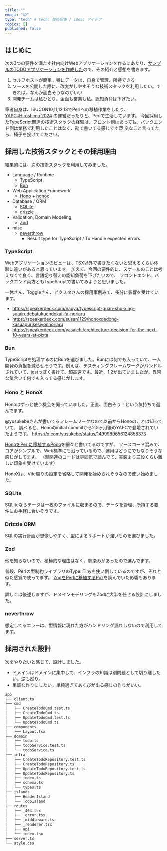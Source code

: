 ```yaml
---
title: ""
emoji: "😊"
type: "tech" # tech: 技術記事 / idea: アイデア
topics: []
published: false
---
```


## はじめに

次の3つの要件を満たす社内向けWebアプリケーションを作るにあたり、[サンプルのTODOアプリケーションを作成した](https://github.com/kfly8/sample-todoapp-honox-zod-drizzle)ので、その紹介と感想を書きます。

1. セルフホストが簡単。特にデータは、自身で管理、所持できる
2. ソースを公開した際に、改変がしやすそうな技術スタックを利用したい。できれば、なんか面白そうなのがいい
3. 開発チームは私ひとり。企画も営業も私。認知負荷は下げたい。

筆者自身は、ISUCON10,11,12,13でPerlへの移植作業をしたり、[YAPC::Hiroshima 2024](https://yapcjapan.org/2024hiroshima/) の運営だったりと、Perlで生活しています。
今回採用したTypeScript関連の技術スタックの経験は、フロント側はあっても、バックエンド側は業務で利用したことはなく、勘で書いてる感じです😇
変なこと言ってたら、椅子を投げてください。

## 採用した技術スタックとその採用理由

結果的には、次の技術スタックを利用してみました。

- Language / Runtime
    - TypeScript
    - [Bun](https://bun.sh/)
- Web Application Framework
    - [Hono](https://hono.dev/) + [honox](https://github.com/honojs/honox)
- Database / ORM
    - [SQLite](https://www.sqlite.org/)
    - [drizzle](https://orm.drizzle.team/)
- Validation, Domain Modeling
    - [Zod](https://zod.dev/)
- misc
    - [neverthrow](https://github.com/supermacro/neverthrow)
        - Result type for TypeScript / To Handle expected errors

### TypeScript

Webアプリケーションのビューは、TSX以外で書きたくないと思えるくらい体験に違いがあると思っています。
加えて、今回の要件的に、スケールのことは考えなくて良く、言語切り替えの認知負荷を下げたいので、
フロントエンド、バックエンド両方ともTypeScriptで書いてみようと思いました。

一休さん、Toggleさん、ピクスタさんの採用事例みて、多分に影響を受けています。
- https://speakerdeck.com/naoya/typescript-guan-shu-xing-sutairudebatukuendokai-fa-noriaru
- https://speakerdeck.com/susan1129/honoxdedong-kasuapurikesiyonnoriaru
- https://speakerdeck.com/yasaichi/architecture-decision-for-the-next-10-years-at-pixta

### Bun

TypeScriptを処理するのにBunを選びました。Bunには何でも入っていて、一人開発の負担を減らせそうです。例えば、テスティングフレームワークがバンドルされていて、jestっぽく書けて、超高速です。最近、1.2が出ていましたが、異常な気合いで何でも入ってる感じがします。

### Hono と HonoX

Honoはずっと使う機会を伺っていました。正直、面白そう！という気持ちで選んでます。

@yusukebeさんが書いてるフレームワークなので以前からHonoのことは知っていて、
調べると、Honoのinitial commitから2.5ヶ月後のYAPCで登壇されていたようです。
https://x.com/yusukebe/status/1499989656124858373 

[HonoをPerlに移植するPono](https://github.com/kfly8/pono)を細々と書いてるのですが、
ソースコード混みで、コアがシンプルで、Web標準にも沿っているので、運用はどうにでもなりそうな感じがしてます。
（型関連のコードは雰囲気で読んでて、実装より三段くらい難しい印象を受けています）

HonoXは、Vite周りの設定を省略して開発を始められそうなので使い始めました。

### SQLite

SQLiteならデータは一枚のファイルに収まるので、データを管理、所持する要件にお手軽に合いそうです。

### Drizzle ORM

SQLの実行計画が想像しやすく、型によるサポートが強いものを選びました。

### Zod

他を知らないので、積極的な理由はなく、馴染みがあったので選んでます。

普段、Perlの型制約ライブラリのType::Tinyを使い倒しているのですが、それと似た感覚で使ってます。
[ZodをPerlに移植するPoz](https://metacpan.org/pod/Poz)を読んでいた影響もあります。

詳しくは後述しますが、ドメインモデリングもZodに大半を任せる設計にしました。

### neverthrow

想定してるエラーは、型情報に現れた方がハンドリング漏れしないので利用してます。

## 採用された設計

次をやりたいと感じて、設計しました。

- ドメインはドメインに集中して、インフラの知識は別問題として切り離したい。逆も然り。
- 単調な作りにしたい。単純過ぎてあくびが出る感じの作りがいい。

```bash
app
├── client.ts
├── cmd
│   ├── CreateTodoCmd.test.ts
│   ├── CreateTodoCmd.ts
│   ├── UpdateTodoCmd.test.ts
│   └── UpdateTodoCmd.ts
├── components
│   └── Layout.tsx
├── domain
│   ├── todo.ts
│   ├── todoService.test.ts
│   └── todoService.ts
├── infra
│   ├── CreateTodoRepository.test.ts
│   ├── CreateTodoRepository.ts
│   ├── UpdateTodoRepository.test.ts
│   ├── UpdateTodoRepository.ts
│   ├── index.ts
│   ├── schema.ts
│   └── types.ts
├── islands
│   ├── HeaderIsland
│   └── TodoIsland
├── routes
│   ├── _404.tsx
│   ├── _error.tsx
│   ├── _middleware.ts
│   ├── _renderer.tsx
│   ├── api
│   └── index.tsx
├── server.ts
└── style.css
```
